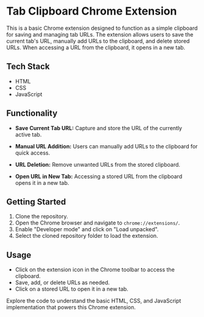 # Tab Clipboard Chrome Extension

This is a basic Chrome extension designed to function as a simple clipboard for saving and managing tab URLs. The extension allows users to save the current tab's URL, manually add URLs to the clipboard, and delete stored URLs. When accessing a URL from the clipboard, it opens in a new tab.

## Tech Stack

- HTML
- CSS
- JavaScript

## Functionality

- **Save Current Tab URL:** Capture and store the URL of the currently active tab.

- **Manual URL Addition:** Users can manually add URLs to the clipboard for quick access.

- **URL Deletion:** Remove unwanted URLs from the stored clipboard.

- **Open URL in New Tab:** Accessing a stored URL from the clipboard opens it in a new tab.

## Getting Started

1. Clone the repository.
2. Open the Chrome browser and navigate to `chrome://extensions/`.
3. Enable "Developer mode" and click on "Load unpacked".
4. Select the cloned repository folder to load the extension.

## Usage

- Click on the extension icon in the Chrome toolbar to access the clipboard.
- Save, add, or delete URLs as needed.
- Click on a stored URL to open it in a new tab.

Explore the code to understand the basic HTML, CSS, and JavaScript implementation that powers this Chrome extension.

